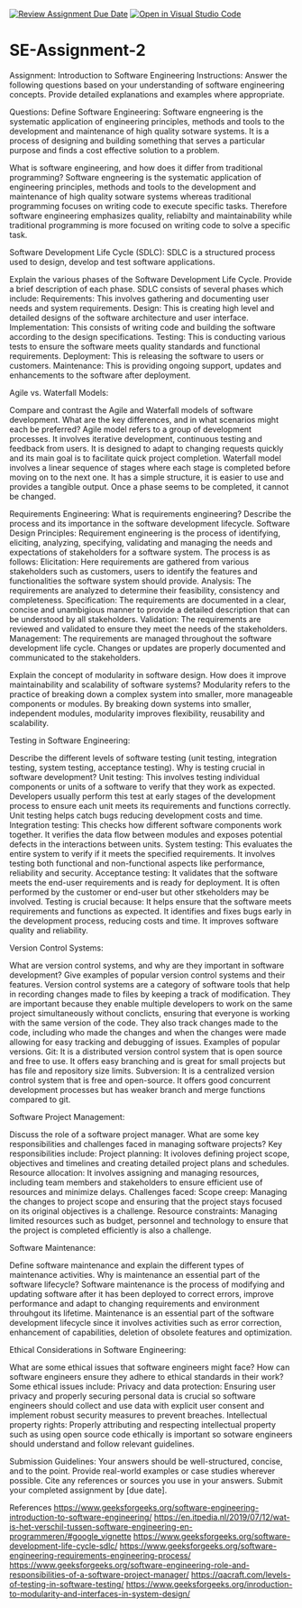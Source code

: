 [![Review Assignment Due Date](https://classroom.github.com/assets/deadline-readme-button-24ddc0f5d75046c5622901739e7c5dd533143b0c8e959d652212380cedb1ea36.svg)](https://classroom.github.com/a/-ucQIGTc)
[![Open in Visual Studio Code](https://classroom.github.com/assets/open-in-vscode-718a45dd9cf7e7f842a935f5ebbe5719a5e09af4491e668f4dbf3b35d5cca122.svg)](https://classroom.github.com/online_ide?assignment_repo_id=15241675&assignment_repo_type=AssignmentRepo)
# SE-Assignment-2
Assignment: Introduction to Software Engineering
Instructions:
Answer the following questions based on your understanding of software engineering concepts. Provide detailed explanations and examples where appropriate.

Questions:
Define Software Engineering:
Software engneering is the systematic application of engineering principles, methods and tools to the development and maintenance of high quality sotware systems. It is a process of designing and building something that serves a particular purpose and finds a cost effective solution to a problem.

What is software engineering, and how does it differ from traditional programming?
Software engneering is the systematic application of engineering principles, methods and tools to the development and maintenance of high quality sotware systems whereas traditional programming focuses on writing code to execute specific tasks. Therefore software engineering emphasizes quality, reliabilty and maintainability while traditional programming is more focused on writing code to solve a specific task.

Software Development Life Cycle (SDLC):
SDLC is a structured process used to design, develop and test software applications.

Explain the various phases of the Software Development Life Cycle. Provide a brief description of each phase.
SDLC consists of several phases which include:
Requirements: This involves gathering and documenting user needs and system requirements.
Design: This is creating high level and detailed designs of the software architecture and user interface.
Implementation: This consists of writing code and building the software according to the design specifications.
Testing: This is conducting various tests to ensure the software meets quality standards and functional requirements.
Deployment: This is releasing the software to users or customers.
Maintenance: This is providing ongoing support, updates and enhancements to the software after deployment.

Agile vs. Waterfall Models:

Compare and contrast the Agile and Waterfall models of software development. What are the key differences, and in what scenarios might each be preferred?
Agile model refers to a group of development processes. It involves iterative development, continuous testing and feedback from users. It is designed to adapt to changing requests quickly and its main goal is to facilitate quick project completion.
Waterfall model involves a linear sequence of stages where each stage is completed before moving on to the next one. It has a simple structure, it is easier to use and provides a tangible output. Once a phase seems to be completed, it cannot be changed.

Requirements Engineering:
What is requirements engineering? Describe the process and its importance in the software development lifecycle.
Software Design Principles:
Requirement engineering is the process of identifying, eliciting, analyzing, specifying, validating and managing the needs and expectations of stakeholders for a software system. 
The process is as follows:
Elicitation: Here requirements are gathered from various stakeholders such as customers, users to identify the features and functionalities the software system should provide.
Analysis: The requirements are analyzed to determine their feasibility, consistency and completeness.
Specification: The requirements are documented in a clear, concise and unambigious manner to provide a detailed description that can be understood by all stakeholders.
Validation: The requirements are reviewed and validated to ensure they meet the needs of the stakeholders.
Management: The requirements are managed throughout the software development life cycle. Changes or updates are properly documented and communicated to the stakeholders.

Explain the concept of modularity in software design. How does it improve maintainability and scalability of software systems?
Modularity refers to the practice of breaking down a complex system into smaller, more manageable components or modules.
By breaking down systems into smaller, independent modules, modularity improves flexibility, reusability and scalability.

Testing in Software Engineering:

Describe the different levels of software testing (unit testing, integration testing, system testing, acceptance testing). Why is testing crucial in software development?
Unit testing: This involves testing individual components or units of a software to verify that they work as expected. Developers usually perform this test at early stages of the development process to ensure each unit meets its requirements and functions correctly. Unit testing helps catch bugs reducing development costs and time.
Integration testing: This checks how different software components work together. It verifies the data flow between modules and exposes potential defects in the interactions between units.
System testing: This evaluates the entire system to verify if it meets the specified requirements. It involves testing both functional and non-functional aspects like performance, reliability and security.
Acceptance testing: It validates that the software meets the end-user requirements and is ready for deployment. It is often performed by the customer or end-user but other stkeholders may be involved.
Testing is crucial because:
It helps ensure that the software meets requirements and functions as expected.
It identifies and fixes  bugs early in the development process, reducing costs and time.
It improves software quality and reliability.

Version Control Systems:

What are version control systems, and why are they important in software development? Give examples of popular version control systems and their features.
Version control systems are a category of software tools that help in recording changes made to files by keeping a track of modification.
They are important because they enable multiple developers to work on the same project simultaneously without conclicts, ensuring that everyone is working with the same version of the code.
They also track changes made to the code, including who made the changes and when the changes were made allowing for easy tracking and debugging of issues.
Examples of popular versions.
Git: It is a distributed version control system that is open source and free to use. It offers easy branching and is great for small projects but has file and repository size limits.
Subversion: It is a centralized version control system that is free and open-source. It offers good concurrent development processes but has weaker branch and merge functions compared to git.

Software Project Management:

Discuss the role of a software project manager. What are some key responsibilities and challenges faced in managing software projects?
Key responsibilities include:
Project planning: It ivoloves defining project scope, objectives and timelines and creating detailed project plans and schedules.
Resource allocation: It involves  assigning and managing resources, including team members and stakeholders to ensure efficient use of resources and minimize delays.
Challenges faced:
Scope creep: Managing the changes to project scope and ensuring that the project stays focused on its original objectives is a challenge.
Resource constraints: Managing limited resources such as budget, personnel and technology to ensure that the project is completed efficiently is also a challenge.

Software Maintenance:

Define software maintenance and explain the different types of maintenance activities. Why is maintenance an essential part of the software lifecycle?
Software maintenance is the process of modifying and updating software after it has been deployed to correct errors, improve performance and adapt to changing requirements and environment throuhgout its lifetime.
Maintenance is an essential part of the software development lifecycle since it involves activities such as error correction, enhancement of capabilities, deletion of obsolete features and optimization.

Ethical Considerations in Software Engineering:

What are some ethical issues that software engineers might face? How can software engineers ensure they adhere to ethical standards in their work?
Some ethical issues include:
Privacy and data protection: Ensuring user privacy and properly securing personal data is crucial so software engineers should collect and use data with explicit user consent and implement robust security measures to prevent breaches.
Intellectual property rights: Properly attributing and respecting intellectual property such as using open source code ethically is important  so sotware engineers should understand and follow relevant guidelines.

Submission Guidelines:
Your answers should be well-structured, concise, and to the point.
Provide real-world examples or case studies wherever possible.
Cite any references or sources you use in your answers.
Submit your completed assignment by [due date].

References
https://www.geeksforgeeks.org/software-engineering-introduction-to-software-engineering/
https://en.itpedia.nl/2019/07/12/wat-is-het-verschil-tussen-software-engineering-en-programmeren/#google_vignette
https://www.geeksforgeeks.org/software-development-life-cycle-sdlc/
https://www.geeksforgeeks.org/software-engineering-requirements-engineering-process/
https://www.geeksforgeeks.org/software-engineering-role-and-responsibilities-of-a-software-project-manager/
https://qacraft.com/levels-of-testing-in-software-testing/
https://www.geeksforgeeks.org/inroduction-to-modularity-and-interfaces-in-system-design/
